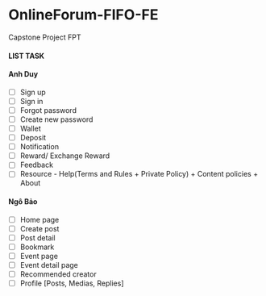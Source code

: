 # OnlineForum-FIFO-FE
Capstone Project FPT


#### LIST TASK

#### Anh Duy

- [ ] Sign up
- [ ] Sign in
- [ ] Forgot password
- [ ] Create new password
- [ ] Wallet
- [ ] Deposit
- [ ] Notification
- [ ] Reward/ Exchange Reward
- [ ] Feedback
- [ ] Resource - Help(Terms and Rules + Private Policy) + Content policies + About

#### Ngô Bảo

- [ ] Home page
- [ ] Create post
- [ ] Post detail
- [ ] Bookmark
- [ ] Event page
- [ ] Event detail page
- [ ] Recommended creator
- [ ] Profile [Posts, Medias, Replies]
